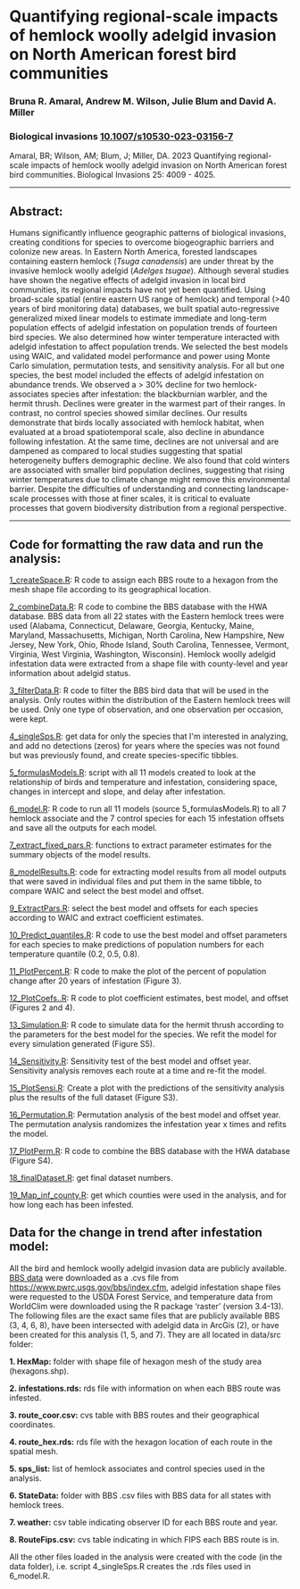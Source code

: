 #  Quantifying regional-scale impacts of hemlock woolly adelgid invasion on North American forest bird communities

### Bruna R. Amaral, Andrew M. Wilson, Julie Blum and David A. Miller

### Biological invasions [10.1007/s10530-023-03156-7](https://10.1007/s10530-023-03156-7) 

Amaral, BR; Wilson, AM; Blum, J; Miller, DA. 2023 Quantifying regional-scale impacts of hemlock woolly adelgid invasion on North American forest bird communities. Biological Invasions 25: 4009 - 4025.

_______________________________________________________________________________________________________________________________________

## Abstract:
Humans significantly influence geographic patterns of biological invasions, creating conditions for species to overcome biogeographic barriers and colonize new areas. In Eastern North America, forested landscapes containing eastern hemlock (*Tsuga canadensis*) are under threat by the invasive hemlock woolly adelgid (*Adelges tsugae*). Although several studies have shown the negative effects of adelgid invasion in local bird communities, its regional impacts have not yet been quantified. Using broad-scale spatial (entire eastern US range of hemlock) and temporal (>40 years of bird monitoring data) databases, we built spatial auto-regressive generalized mixed linear models to estimate immediate and long-term population effects of adelgid infestation on population trends of fourteen bird species. We also determined how winter temperature interacted with adelgid infestation to affect population trends. We selected the best models using WAIC, and validated model performance and power using Monte Carlo simulation, permutation tests, and sensitivity analysis. For all but one species, the best model included the effects of adelgid infestation on abundance trends. We observed a > 30% decline for two hemlock-associates species after infestation: the blackburnian warbler, and the hermit thrush. Declines were greater in the warmest part of their ranges. In contrast, no control species showed similar declines. Our results demonstrate that birds locally associated with hemlock habitat, when evaluated at a broad spatiotemporal scale, also decline in abundance following infestation. At the same time, declines are not universal and are dampened as compared to local studies suggesting that spatial heterogeneity buffers demographic decline. We also found that cold winters are associated with smaller bird population declines, suggesting that rising winter temperatures due to climate change might remove this environmental barrier. Despite the difficulties of understanding and connecting landscape-scale processes with those at finer scales, it is critical to evaluate processes that govern biodiversity distribution from a regional perspective.
_______________________________________________________________________________________________________________________________________

## Code for formatting the raw data and run the analysis:
[1_createSpace.R](1_createSpace.R): R code to assign each BBS route to a hexagon from the mesh shape file according to its geographical location. 

[2_combineData.R](2_combineData.R): R code to combine the BBS database with the HWA database. BBS data from all 22 states with the Eastern hemlock trees were used (Alabama, Connecticut, Delaware, Georgia, Kentucky, Maine, Maryland, Massachusetts, Michigan, North Carolina, New Hampshire, New Jersey, New York, Ohio, Rhode Island, South Carolina, Tennessee, Vermont, Virginia, West Virginia, Washington, Wisconsin). Hemlock woolly adelgid infestation data were extracted from a shape file with county-level and year information about adelgid status.

[3_filterData.R](3_filterData.R):  R code to filter the BBS bird data that will be used in the analysis. Only routes within the distribution of the Eastern hemlock trees will be used. Only one type of observation, and one observation per occasion, were kept.

[4_singleSps.R](4_singleSps.R): get data for only the species that I'm interested in analyzing, and add no detections (zeros) for years where the species was not found but was previously found, and create species-specific tibbles.

[5_formulasModels.R](5_formulasModels.R): script with all 11 models created to look at the relationship of birds and temperature and infestation, considering space, changes in intercept and slope, and delay after infestation.

[6_model.R](6_model.R): R code to run all 11 models (source 5_formulasModels.R) to all 7 hemlock associate and the 7 control species for each 15 infestation offsets and save all the outputs for each model.

[7_extract_fixed_pars.R](7_extract_fixed_pars.R): functions to extract parameter estimates for the summary objects of the model results.

[8_modelResults.R](8_modelResults.R): code for extracting model results from all model outputs that were saved in individual files and put them in the same tibble, to compare WAIC and select the best model and offset. 

[9_ExtractPars.R](9_ExtractPars.R): select the best model and offsets for each species according to WAIC and extract coefficient estimates.

[10_Predict_quantiles.R](10_Predict_quantiles.R):  R code to use the best model and offset parameters for each species to make predictions of population numbers for each temperature quantile (0.2, 0.5, 0.8).

[11_PlotPercent.R](11_PlotPercent.R): R code to make the plot of the percent of population change after 20 years of infestation (Figure 3). 

[12_PlotCoefs..R](12_PlotCoefs..R): R code to plot coefficient estimates, best model, and offset (Figures 2 and 4).

[13_Simulation.R](13_Simulation.R): R code to simulate data for the hermit thrush according to the parameters for the best model for the species. We refit the model for every simulation generated (Figure S5).

[14_Sensitivity.R](14_Sensitivity.R): Sensitivity test of the best model and offset year. Sensitivity analysis removes each route at a time and re-fit the model.

[15_PlotSensi.R](15_PlotSensi.R): Create a plot with the predictions of the sensitivity analysis plus the results of the full dataset (Figure S3).
 
[16_Permutation.R](16_Permutation.R): Permutation analysis of the best model and offset year. The permutation analysis randomizes the infestation year x times and refits the model.

[17_PlotPerm.R](17_PlotPerm.R): R code to combine the BBS database with the HWA database (Figure S4).

[18_finalDataset.R](18_finalDataset.R): get final dataset numbers.

[19_Map_inf_county.R](19_Map_inf_county.R): get which counties were used in the analysis, and for how long each has been infested.

## Data for the change in trend after infestation model:
All the bird and hemlock woolly adelgid invasion data are publicly available. [BBS data](https://www.pwrc.usgs.gov/bbs/rawdata/) were downloaded as a .cvs file from https://www.pwrc.usgs.gov/bbs/index.cfm, adelgid infestation shape files were requested to the USDA Forest Service, and temperature data from WorldClim were downloaded using the R package ‘raster’ (version 3.4-13). The following files are the exact same files that are publicly available BBS (3, 4, 6, 8), have been intersected with adelgid data in ArcGis (2), or have been created for this analysis (1, 5, and 7). They are all located in data/src folder:

**1. HexMap:** folder with shape file of hexagon mesh of the study area (hexagons.shp).

**2. infestations.rds:** rds file with information on when each BBS route was infested.

**3. route_coor.csv:** cvs table with BBS routes and their geographical coordinates.

**4. route_hex.rds:** rds file with the hexagon location of each route in the spatial mesh.

**5. sps_list:** list of hemlock associates and control species used in the analysis.

**6. StateData:** folder with BBS .csv files with BBS data for all states with hemlock trees.

**7. weather:** csv table indicating observer ID for each BBS route and year.

**8. RouteFips.csv:** cvs table indicating in which FIPS each BBS route is in.

 All the other files loaded in the analysis were created with the code (in the data folder), i.e. script 4_singleSps.R creates the .rds files used in 6_model.R.
